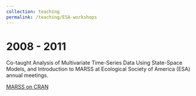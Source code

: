 ```yaml
---
collection: teaching
permalink: /teaching/ESA-workshops
---
```


2008 - 2011
======
Co-taught Analysis of Multivariate Time-Series Data Using State-Space Models, and Introduction to MARSS at Ecological Society of America (ESA) annual meetings.

[MARSS on CRAN](https://cran.r-project.org/web/packages/MARSS/index.html)



